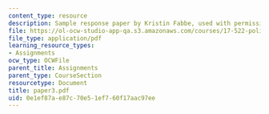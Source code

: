 ```yaml
---
content_type: resource
description: Sample response paper by Kristin Fabbe, used with permission.
file: https://ol-ocw-studio-app-qa.s3.amazonaws.com/courses/17-522-politics-and-religion-fall-2006/0e1ef87ae87c70e51ef760f17aac97ee_paper3.pdf
file_type: application/pdf
learning_resource_types:
- Assignments
ocw_type: OCWFile
parent_title: Assignments
parent_type: CourseSection
resourcetype: Document
title: paper3.pdf
uid: 0e1ef87a-e87c-70e5-1ef7-60f17aac97ee
---
```

